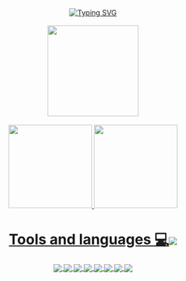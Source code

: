 <div align="center">
  <a href="https://github.com/BRun0442">
    <img src="https://readme-typing-svg.demolab.com?font=Fira+Code&duration=2000&pause=500&color=FFFFFF&width=272&lines=Hello!;My+name+is+Tiago!" alt="Typing SVG" />
  </a>
</div>

<br>

<!--
**Tiaguh/Tiaguh** is a ✨ _special_ ✨ repository because its `README.md` (this file) appears on your GitHub profile.

Here are some ideas to get you started:

- 🔭 I’m currently working on ...
- 🌱 I’m currently learning ...
- 👯 I’m looking to collaborate on ...
- 🤔 I’m looking for help with ...
- 💬 Ask me about ...
- 📫 How to reach me: ...
- 😄 Pronouns: ...
- ⚡ Fun fact: ...
-->

<div align="center">
  <img height="180em" src="https://github-readme-streak-stats.herokuapp.com/?user=Tiaguh&theme=dark"/>
</div>

<br>

<div align="center">
<a href="https://github.com/Tiaguh">
  <img height="165em" src="https://github-readme-stats.vercel.app/api?username=Tiaguh&show_icons=true&theme=dark&include_all_commits=true&count_private=true"/>
  
  <img height="165em" src="https://github-readme-stats.vercel.app/api/top-langs/?username=Tiaguh&layout=compact&langs_count=7&theme=dark"/>
</div

<br>
  
<div align="center">
  <h1>Tools and languages 💻<img align="center" src="https://img.icons8.com/cotton/64/000000/source-code--v4.png"/></h1>
  
  <img align="center" src="https://img.icons8.com/color/48/000000/react-native.png"/>
  <img align="center" src="https://img.icons8.com/color/48/000000/nodejs.png"/>
  <img align="center" src="https://img.icons8.com/color/48/javascript.png" >
  <img align="center" src="https://img.icons8.com/color/48/python.png" >
  <img align="center" src="https://img.icons8.com/color/48/html-5--v1.png" >
  <img align="center" src="https://img.icons8.com/color/48/css3.png" >
  <img align="center" src="https://img.icons8.com/color/48/mysql-logo.png" >
  <img align="center" src="https://img.icons8.com/color/48/000000/git.png"/>
</div>
